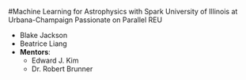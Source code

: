 #Machine Learning for Astrophysics with Spark
University of Illinois at Urbana-Champaign Passionate on Parallel REU
- Blake Jackson
- Beatrice Liang
- **Mentors**:
  - Edward J. Kim
  - Dr. Robert Brunner

  
